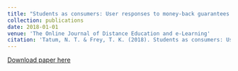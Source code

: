 ```yaml
---
title: "Students as consumers: User responses to money-back guarantees in higher education on Reddit"
collection: publications
date: 2018-01-01
venue: 'The Online Journal of Distance Education and e-Learning'
citation: 'Tatum, N. T. & Frey, T. K. (2018). Students as consumers: User responses to money-back guarantees in higher education on Reddit. <i>The Online Journal of Distance Education and e-Learning, 6</i>(3), 44-51.'
---
```


[Download paper here](http://tkodyfrey.github.io/files/Consumers.pdf)
